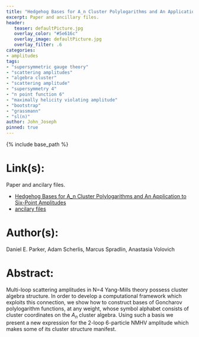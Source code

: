 ```yaml
---
title: "Hedgehog Bases for A_n Cluster Polylogarithms and An Application to Six-Point Amplitudes"
excerpt: Paper and ancillary files.
header:
   teaser: defaultPicture.jpg
   overlay_color: "#5e616c"
   overlay_image: defaultPicture.jpg
   overlay_filter: .6
categories:
- amplitudes
tags:
- "supersymmetric gauge theory"
- "scattering amplitudes"
- "algebra cluster"
- "scattering amplitude"
- "supersymmetry 4"
- "n point function 6"
- "maximally helicity violating amplitude"
- "bootstrap"
- "grassmann"
- "sl(n)"
author: John_Joseph
pinned: true
---
```

{% include base_path %}

# Link(s):
Paper and ancilary files.
  * [Hedgehog Bases for A_n Cluster Polylogarithms and An Application to Six-Point Amplitudes](https://arxiv.org/abs/1507.01950)
  * [ancilary files](https://arxiv.org/src/1507.01950/anc)

# Author(s):
Daniel E. Parker, Adam Scherlis, Marcus Spradlin, Anastasia Volovich

# Abstract:
Multi-loop scattering amplitudes in N=4 Yang-Mills theory possess cluster algebra structure. In order to develop a computational framework which exploits this connection, we show how to construct bases of Goncharov polylogarithm functions, at any weight, whose symbol alphabet consists of cluster coordinates on the $A_n$ cluster algebra. Using such a basis we present a new expression for the 2-loop 6-particle NMHV amplitude which makes some of its cluster structure manifest.
